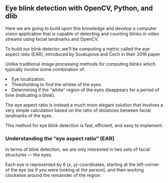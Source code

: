 ## Eye blink detection with OpenCV, Python, and dlib

Here we are going to build upon this knowledge and develop a computer vision application that is capable of detecting and counting blinks in video streams using facial landmarks and OpenCV.

To build our blink detector, we’ll be computing a metric called the eye aspect ratio (EAR), introduced by Soukupová and Čech in their 2016 paper

Unlike traditional image processing methods for computing blinks which typically involve some combination of:

<li>Eye localization.
<li>Thresholding to find the whites of the eyes.
<li>Determining if the “white” region of the eyes disappears for a period of time (indicating a blink).

The eye aspect ratio is instead a much more elegant solution that involves a very simple calculation based on the ratio of distances between facial landmarks of the eyes.

This method for eye blink detection is fast, efficient, and easy to implement.

### Understanding the “eye aspect ratio” (EAR)

In terms of blink detection, we are only interested in two sets of facial structures — the eyes.

Each eye is represented by 6 (x, y)-coordinates, starting at the left-corner of the eye (as if you were looking at the person), and then working clockwise around the remainder of the region.






